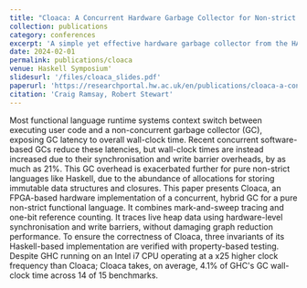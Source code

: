 ```yaml
---
title: "Cloaca: A Concurrent Hardware Garbage Collector for Non-strict Functional"
collection: publications
category: conferences
excerpt: 'A simple yet effective hardware garbage collector from the HAFLANG project.'
date: 2024-02-01
permalink: publications/cloaca
venue: Haskell Symposium'
slidesurl: '/files/cloaca_slides.pdf'
paperurl: 'https://researchportal.hw.ac.uk/en/publications/cloaca-a-concurrent-hardware-garbage-collector-for-non-strict-fun'
citation: 'Craig Ramsay, Robert Stewart'
---
```


Most functional language runtime systems context switch between executing user code and a non-concurrent garbage collector (GC), exposing GC latency to overall wall-clock time. Recent concurrent software-based GCs reduce these latencies, but wall-clock times are instead increased due to their synchronisation and write barrier overheads, by as much as 21%. This GC overhead is exacerbated further for pure non-strict languages like Haskell, due to the abundance of allocations for storing immutable data structures and closures. This paper presents Cloaca, an FPGA-based hardware implementation of a concurrent, hybrid GC for a pure non-strict functional language. It combines mark-and-sweep tracing and one-bit reference counting. It traces live heap data using hardware-level synchronisation and write barriers, without damaging graph reduction performance. To ensure the correctness of Cloaca, three invariants of its Haskell-based implementation are verified with property-based testing. Despite GHC running on an Intel i7 CPU operating at a x25 higher clock frequency than Cloaca; Cloaca takes, on average, 4.1% of GHC's GC wall-clock time across 14 of 15 benchmarks.
